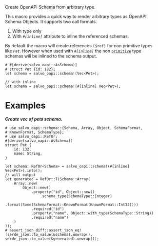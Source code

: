 Create OpenAPI Schema from arbitrary type.

This macro provides a quick way to render arbitrary types as OpenAPI Schema Objects. It
supports two call formats.
1. With type only
2. With _`#[inline]`_ attribute to inline the referenced schemas.

By default the macro will create references `($ref)` for non primitive types like _`Pet`_.
However when used with _`#[inline]`_ the non [`primitive`][primitive] type schemas will
be inlined to the schema output.

```
# #[derive(salvo_oapi::AsSchema)]
# struct Pet {id: i32};
let schema = salvo_oapi::schema!(Vec<Pet>);

// with inline
let schema = salvo_oapi::schema!(#[inline] Vec<Pet>);
```

# Examples

_**Create vec of pets schema.**_
```
# use salvo_oapi::schema::{Schema, Array, Object, SchemaFormat,
# KnownFormat, SchemaType};
# use salvo_oapi::RefOr;
#[derive(salvo_oapi::AsSchema)]
struct Pet {
    id: i32,
    name: String,
}

let schema: RefOr<Schema> = salvo_oapi::schema!(#[inline] Vec<Pet>).into();
// will output
let generated = RefOr::T(Schema::Array(
    Array::new(
        Object::new()
            .property("id", Object::new()
                .schema_type(SchemaType::Integer)
                .format(Some(SchemaFormat::KnownFormat(KnownFormat::Int32))))
            .required("id")
            .property("name", Object::with_type(SchemaType::String))
            .required("name")
    )
));
# assert_json_diff::assert_json_eq!(serde_json::to_value(&schema).unwrap(), serde_json::to_value(&generated).unwrap());
```

[primitive]: https://doc.rust-lang.org/std/primitive/index.html